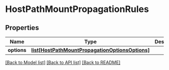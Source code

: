 # HostPathMountPropagationRules

## Properties
Name | Type | Description | Notes
------------ | ------------- | ------------- | -------------
**options** | [**list[HostPathMountPropagationOptionsOptions]**](HostPathMountPropagationOptionsOptions.md) |  | [optional] 

[[Back to Model list]](../README.md#documentation-for-models) [[Back to API list]](../README.md#documentation-for-api-endpoints) [[Back to README]](../README.md)

